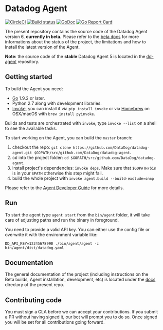 # Datadog Agent

[![CircleCI](https://circleci.com/gh/DataDog/datadog-agent/tree/master.svg?style=svg&circle-token=dbcee3f02b9c3fe5f142bfc5ecb735fdec34b643)](https://circleci.com/gh/DataDog/datadog-agent/tree/master)
[![Build status](https://ci.appveyor.com/api/projects/status/kcwhmlsc0oq3m49p/branch/master?svg=true)](https://ci.appveyor.com/project/Datadog/datadog-agent/branch/master)
[![GoDoc](https://godoc.org/github.com/DataDog/datadog-agent?status.svg)](https://godoc.org/github.com/DataDog/datadog-agent)
[![Go Report Card](https://goreportcard.com/badge/github.com/DataDog/datadog-agent)](https://goreportcard.com/report/github.com/DataDog/datadog-agent)

The present repository contains the source code of the Datadog Agent version 6,
**currently in beta**. Please refer to the [beta docs](docs/beta.md) for more
informations about the status of the project, the limitations and how to install
the latest version of the Agent.

**Note:** the source code of the **stable** Datadog Agent 5 is located in the
[dd-agent](https://github.com/DataDog/dd-agent) repository.

## Getting started

To build the Agent you need:
 * [Go](https://golang.org/doc/install) 1.9.2 or later.
 * Python 2.7 along with development libraries.
 * [Invoke](http://www.pyinvoke.org/installing.html), you can install it via
   `pip install invoke` or via [Homebrew](https://brew.sh) on OSX/macOS with
   `brew install pyinvoke`.

Builds and tests are orchestrated with `invoke`, type `invoke --list` on a shell
to see the available tasks.

To start working on the Agent, you can build the `master` branch:

1. checkout the repo: `git clone https://github.com/DataDog/datadog-agent.git $GOPATH/src/github.com/DataDog/datadog-agent`.
2. cd into the project folder: `cd $GOPATH/src/github.com/DataDog/datadog-agent`.
3. install project's dependencies: `invoke deps`.
   Make sure that `$GOPATH/bin` is in your `$PATH` otherwise this step might fail.
4. build the whole project with `invoke agent.build --build-exclude=snmp`

Please refer to the [Agent Developer Guide](docs/dev/README.md) for more details.

## Run

To start the agent type `agent start` from the `bin/agent` folder, it will take
care of adjusting paths and run the binary in foreground.

You need to provide a valid API key. You can either use the config file or
overwrite it with the environment variable like:
```
DD_API_KEY=12345678990 ./bin/agent/agent -c bin/agent/dist/datadog.yaml
```

## Documentation

The general documentation of the project (including instructions on the Beta builds,
Agent installation, development, etc) is located under the [docs](docs) directory
of the present repo.

## Contributing code

You must sign a CLA before we can accept your contributions. If you submit a PR
without having signed it, our bot will prompt you to do so. Once signed you will
be set for all contributions going forward.
